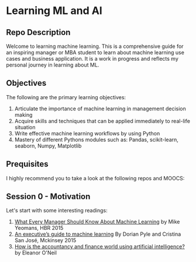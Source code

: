 # Learning ML and AI

## Repo Description

Welcome to learning machine learning. This is a comprehensive guide for an inspiring manager or MBA student to learn about machine learning use cases and business application. It is a work in progress and reflects my personal journey in learning about ML.

## Objectives
The following are the primary learning objectives:
1. Articulate the importance of machine learning in management decision making
2. Acquire skills and techniques that can be applied immediately to real-life situation
3. Write effective machine learning workflows by using Python
4. Mastery of different Pythons modules such as: Pandas, scikit-learn, seaborn, Numpy, Matplotlib

## Prequisites
I highly recommend you to take a look at the following repos and MOOCS:

## Session 0 - Motivation
Let's start with some interesting readings:
1. [What Every Manager Should Know About Machine Learning](https://bit.ly/3e8cDGx) by Mike Yeomans, HBR 2015
2. [An executive’s guide to machine learning](https://mck.co/3ujlaMI) By Dorian Pyle and Cristina San José, Mckinsey 2015
3. [How is the accountancy and finance world using artificial intelligence?](https://bit.ly/3nWvtnb) by Eleanor O'Neil
